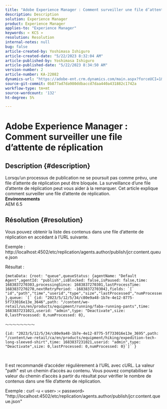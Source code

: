 ```yaml
---
title: "Adobe Experience Manager : Comment surveiller une file d’attente de réplication"
description: Description
solution: Experience Manager
product: Experience Manager
applies-to: "Experience Manager"
keywords: « KCS »
resolution: Resolution
internal-notes: null
bug: false
article-created-by: Yoshimasa Ishiguro
article-created-date: "5/22/2023 8:32:04 AM"
article-published-by: Yoshimasa Ishiguro
article-published-date: "5/22/2023 8:34:50 AM"
version-number: 2
article-number: KA-22082
dynamics-url: "https://adobe-ent.crm.dynamics.com/main.aspx?forceUCI=1&pagetype=entityrecord&etn=knowledgearticle&id=b188891d-7bf8-ed11-8849-6045bd006a22"
source-git-commit: 0b877ad7da980ddbaccd7daa440a431882c1742a
workflow-type: tm+mt
source-wordcount: '132'
ht-degree: 5%

---
```


# Adobe Experience Manager : Comment surveiller une file d’attente de réplication

## Description {#description}

Lorsqu’un processus de publication ne se poursuit pas comme prévu, une file d’attente de réplication peut être bloquée. La surveillance d’une file d’attente de réplication peut vous aider à la remarquer. Cet article explique comment surveiller une file d’attente de réplication.
 <br><b>Environnements</b><br>
AEM 6.5

## Résolution {#resolution}


Vous pouvez obtenir la liste des contenus dans une file d’attente de réplication en accédant à l’URL suivante.

Exemple : http://localhost:4502/etc/replication/agents.author/publish/jcr:content.queue.json

Résultat :


```
{metaData: {root: "queue",queueStatus: {agentName: "Default Agent",agentId: "publish",isBlocked: false,isPaused: false,time: 1683837270303,processingSince: 1683837270301,lastProcessTime: 1683837270270,nextRetryPeriod: -1683837270304},fields: `[` "id","path","time","userid","type","size","lastProcessed","numProcessed"`]` },queue: `[` {id: "2023/5/12/5/34/c80e9a48-1b7e-4e12-8775-5f733016e13e_3646",path: "/content/we-retail/us/en/products/equipment/running/faba-running-pants",time: 1683837231021,userid: "admin",type: "Deactivate",size: 0,lastProcessed: 0,numProcessed: 0},
```



```
〜〜〜〜〜〜〜〜
```





```
{id: "2023/5/12/5/34/c80e9a48-1b7e-4e12-8775-5f733016e13e_3695",path: "/content/we-retail/ca/en/products/equipment/hiking/expedition-tech-long-sleeved-shirt",time: 1683837231021,userid: "admin",type: "Deactivate",size: 0,lastProcessed: 0,numProcessed: 0}`]` }
```


 


Il est recommandé d’accéder régulièrement à l’URL avec cURL. La valeur &quot;path&quot; est un chemin d’accès au contenu. Vous pouvez comptabiliser la valeur du chemin d’accès à partir du résultat pour vérifier le nombre de contenus dans une file d’attente de réplication.

Exemple : curl -u `<` user`>` :`<` password`>`  &quot;http://localhost:4502/etc/replication/agents.author/publish/jcr:content.queue.json&quot;
